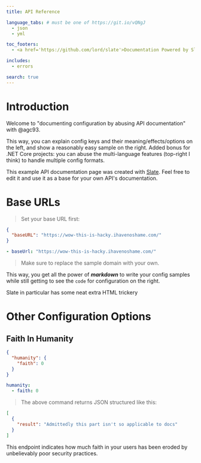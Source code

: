```yaml
---
title: API Reference

language_tabs: # must be one of https://git.io/vQNgJ
  - json
  - yml

toc_footers:
  - <a href='https://github.com/lord/slate'>Documentation Powered by Slate</a>

includes:
  - errors

search: true
---
```


# Introduction

Welcome to "documenting configuration by abusing API documentation" with @agc93.

This way, you can explain config keys and their meaning/effects/options on the left, and show a reasonably easy sample on the right. Added bonus for .NET Core projects: you can abuse the multi-language features (top-right I think) to handle multiple config formats.

This example API documentation page was created with [Slate](https://github.com/lord/slate). Feel free to edit it and use it as a base for your own API's documentation.

# Base URLs

> Set your base URL first:

```json
{
  "baseURL": "https://wow-this-is-hacky.ihavenoshame.com/"
}
```

```yaml
- baseUrl: "https://wow-this-is-hacky.ihavenoshame.com/"
```

> Make sure to replace the sample domain with your own.

This way, you get all the power of ***markdown*** to write your config samples while still getting to see the `code` for configuration on the right.

<aside class="notice">
Slate in particular has some neat extra HTML trickery
</aside>

# Other Configuration Options

## Faith In Humanity

```json
{
  "humanity": {
    "faith": 0
  }
}
```

```yaml
humanity:
  - faith: 0
```

> The above command returns JSON structured like this:

```json
[
  {
    "result": "Admittedly this part isn't so applicable to docs"
  }
]
```

This endpoint indicates how much faith in your users has been eroded by unbelievably poor security practices.
